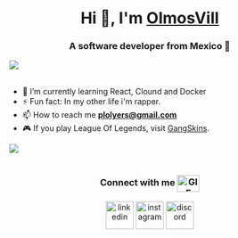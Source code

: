 <h1 align="center">Hi 👋, I'm <a href="" target="blank">OlmosVill</a></h1>
<h3 align="center">A software developer from Mexico 🌮 </h3>

<img src="https://user-images.githubusercontent.com/73097560/115834477-dbab4500-a447-11eb-908a-139a6edaec5c.gif"><br><br>

- 🌱 I’m currently learning React, Clound and Docker
- ⚡ Fun fact: In my other life i'm rapper.
- 📫 How to reach me **plolyers@gmail.com**
- 🎮 If you play League Of Legends, visit <a href="https://gangskins.netlify.app/" target="blank">GangSkins</a>.
  
<img src="https://user-images.githubusercontent.com/73097560/115834477-dbab4500-a447-11eb-908a-139a6edaec5c.gif"><br><br>

<h3 align="center" >Connect with me <img align="center" top="500" height="30" width="40" alt="GIF" src="https://media.giphy.com/media/v1.Y2lkPTc5MGI3NjExeGFvM2s3NjJhOXdpdTFvdG90OXI3YW9yMmQ1OGdsNDVuZ2ttYXpodiZlcD12MV9pbnRlcm5hbF9naWZfYnlfaWQmY3Q9Zw/1K6UeWpJ16XgWsGHHc/giphy.gif"> </h3>
 <p align="center">
<a href="https://www.linkedin.com/in/olmosv/" target="blank"><img align="center" src="https://user-images.githubusercontent.com/88904952/234979284-68c11d7f-1acc-4f0c-ac78-044e1037d7b0.png" alt="linkedin" height="50" width="50" /></a>
<a href="https://www.instagram.com/olmosvill/" target="blank"><img align="center" src="https://user-images.githubusercontent.com/88904952/234981169-2dd1e58f-4b7e-468c-8213-034ba62156c3.png" alt="instagram" height="50" width="50" /></a>
<a href="https://discord.gg/gSKPyp4g" target="blank"><img align="center" src="https://user-images.githubusercontent.com/88904952/234982627-019fd336-6248-453c-9b05-97c13fd1d207.png" alt="discord" height="50" width="50" /></a>
</p>
<!---
OlmosVill/OlmosVill is a ✨ special ✨ repository because its `README.md` (this file) appears on your GitHub profile.
You can click the Preview link to take a look at your changes.
--->
